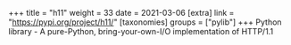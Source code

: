 +++
title = "h11"
weight = 33
date = 2021-03-06
[extra]
link = "https://pypi.org/project/h11/"
[taxonomies]
groups = ["pylib"]
+++
Python library - A pure-Python, bring-your-own-I/O implementation of HTTP/1.1

